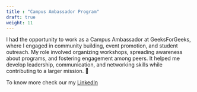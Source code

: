 ```yaml
---
title : "Campus Ambassador Program"
draft: true
weight: 11
---
```


I had the opportunity to work as a Campus Ambassador at GeeksForGeeks, where I engaged in community building, event promotion, and student outreach. My role involved organizing workshops, spreading awareness about programs, and fostering engagement among peers. It helped me develop leadership, communication, and networking skills while contributing to a larger mission. 🚀

To know more check our my [LinkedIn](https://www.linkedin.com/in/anurag-sharma-o7xd/) 
